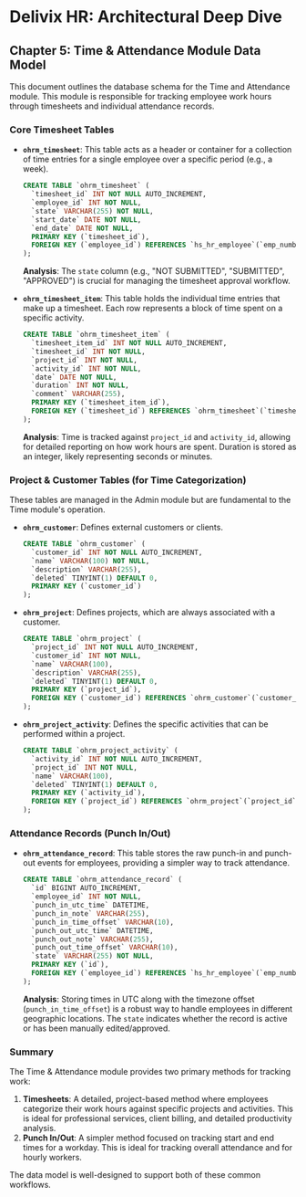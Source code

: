 # Delivix HR: Architectural Deep Dive

## Chapter 5: Time & Attendance Module Data Model

This document outlines the database schema for the Time and Attendance module. This module is responsible for tracking employee work hours through timesheets and individual attendance records.

### Core Timesheet Tables

- **`ohrm_timesheet`**: This table acts as a header or container for a collection of time entries for a single employee over a specific period (e.g., a week).
  ```sql
  CREATE TABLE `ohrm_timesheet` (
    `timesheet_id` INT NOT NULL AUTO_INCREMENT,
    `employee_id` INT NOT NULL,
    `state` VARCHAR(255) NOT NULL,
    `start_date` DATE NOT NULL,
    `end_date` DATE NOT NULL,
    PRIMARY KEY (`timesheet_id`),
    FOREIGN KEY (`employee_id`) REFERENCES `hs_hr_employee`(`emp_number`) ON DELETE CASCADE
  );
  ```
  **Analysis**: The `state` column (e.g., "NOT SUBMITTED", "SUBMITTED", "APPROVED") is crucial for managing the timesheet approval workflow.

- **`ohrm_timesheet_item`**: This table holds the individual time entries that make up a timesheet. Each row represents a block of time spent on a specific activity.
  ```sql
  CREATE TABLE `ohrm_timesheet_item` (
    `timesheet_item_id` INT NOT NULL AUTO_INCREMENT,
    `timesheet_id` INT NOT NULL,
    `project_id` INT NOT NULL,
    `activity_id` INT NOT NULL,
    `date` DATE NOT NULL,
    `duration` INT NOT NULL,
    `comment` VARCHAR(255),
    PRIMARY KEY (`timesheet_item_id`),
    FOREIGN KEY (`timesheet_id`) REFERENCES `ohrm_timesheet`(`timesheet_id`) ON DELETE CASCADE
  );
  ```
  **Analysis**: Time is tracked against `project_id` and `activity_id`, allowing for detailed reporting on how work hours are spent. Duration is stored as an integer, likely representing seconds or minutes.

### Project & Customer Tables (for Time Categorization)
These tables are managed in the Admin module but are fundamental to the Time module's operation.

- **`ohrm_customer`**: Defines external customers or clients.
  ```sql
  CREATE TABLE `ohrm_customer` (
    `customer_id` INT NOT NULL AUTO_INCREMENT,
    `name` VARCHAR(100) NOT NULL,
    `description` VARCHAR(255),
    `deleted` TINYINT(1) DEFAULT 0,
    PRIMARY KEY (`customer_id`)
  );
  ```

- **`ohrm_project`**: Defines projects, which are always associated with a customer.
  ```sql
  CREATE TABLE `ohrm_project` (
    `project_id` INT NOT NULL AUTO_INCREMENT,
    `customer_id` INT NOT NULL,
    `name` VARCHAR(100),
    `description` VARCHAR(255),
    `deleted` TINYINT(1) DEFAULT 0,
    PRIMARY KEY (`project_id`),
    FOREIGN KEY (`customer_id`) REFERENCES `ohrm_customer`(`customer_id`) ON DELETE CASCADE
  );
  ```

- **`ohrm_project_activity`**: Defines the specific activities that can be performed within a project.
  ```sql
  CREATE TABLE `ohrm_project_activity` (
    `activity_id` INT NOT NULL AUTO_INCREMENT,
    `project_id` INT NOT NULL,
    `name` VARCHAR(100),
    `deleted` TINYINT(1) DEFAULT 0,
    PRIMARY KEY (`activity_id`),
    FOREIGN KEY (`project_id`) REFERENCES `ohrm_project`(`project_id`) ON DELETE CASCADE
  );
  ```

### Attendance Records (Punch In/Out)

- **`ohrm_attendance_record`**: This table stores the raw punch-in and punch-out events for employees, providing a simpler way to track attendance.
  ```sql
  CREATE TABLE `ohrm_attendance_record` (
    `id` BIGINT AUTO_INCREMENT,
    `employee_id` INT NOT NULL,
    `punch_in_utc_time` DATETIME,
    `punch_in_note` VARCHAR(255),
    `punch_in_time_offset` VARCHAR(10),
    `punch_out_utc_time` DATETIME,
    `punch_out_note` VARCHAR(255),
    `punch_out_time_offset` VARCHAR(10),
    `state` VARCHAR(255) NOT NULL,
    PRIMARY KEY (`id`),
    FOREIGN KEY (`employee_id`) REFERENCES `hs_hr_employee`(`emp_number`) ON DELETE CASCADE
  );
  ```
  **Analysis**: Storing times in UTC along with the timezone offset (`punch_in_time_offset`) is a robust way to handle employees in different geographic locations. The `state` indicates whether the record is active or has been manually edited/approved.

### Summary
The Time & Attendance module provides two primary methods for tracking work:
1.  **Timesheets**: A detailed, project-based method where employees categorize their work hours against specific projects and activities. This is ideal for professional services, client billing, and detailed productivity analysis.
2.  **Punch In/Out**: A simpler method focused on tracking start and end times for a workday. This is ideal for tracking overall attendance and for hourly workers.

The data model is well-designed to support both of these common workflows. 